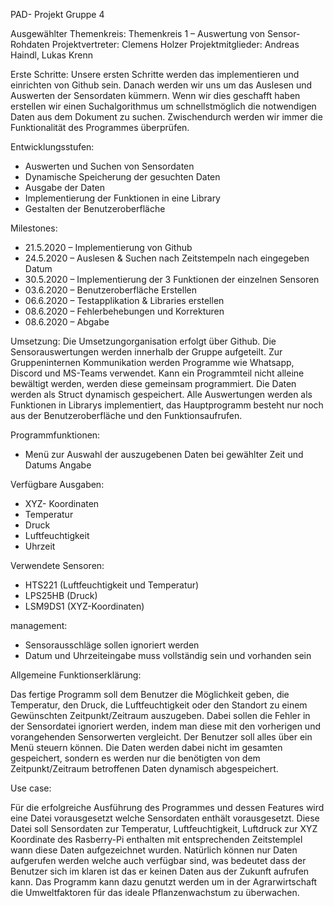 PAD- Projekt
Gruppe 4

Ausgewählter Themenkreis: Themenkreis 1 – Auswertung von Sensor-Rohdaten
Projektvertreter: Clemens Holzer
Projektmitglieder: Andreas Haindl, Lukas Krenn


Erste Schritte:
Unsere ersten Schritte werden das implementieren und einrichten von Github sein. Danach werden wir uns um das Auslesen und Auswerten der Sensordaten kümmern. Wenn wir dies geschafft haben erstellen wir einen Suchalgorithmus um schnellstmöglich die notwendigen Daten aus dem Dokument zu suchen. Zwischendurch werden wir immer die Funktionalität des Programmes überprüfen.

Entwicklungsstufen:
-	Auswerten und Suchen von Sensordaten
-	Dynamische Speicherung der gesuchten Daten 
-	Ausgabe der Daten 
-	Implementierung der Funktionen in eine Library
-	Gestalten der Benutzeroberfläche

Milestones:
-	21.5.2020 – Implementierung von Github
-	24.5.2020 – Auslesen & Suchen nach Zeitstempeln nach eingegeben Datum
-	30.5.2020 – Implementierung der 3 Funktionen der einzelnen Sensoren
-	03.6.2020 – Benutzeroberfläche Erstellen 
-	06.6.2020 – Testapplikation & Libraries erstellen 
-	08.6.2020 – Fehlerbehebungen und Korrekturen
-	08.6.2020 – Abgabe

Umsetzung:
Die Umsetzungorganisation erfolgt über Github.
Die Sensorauswertungen werden innerhalb der Gruppe aufgeteilt.
Zur Gruppeninternen Kommunikation werden Programme wie Whatsapp, Discord und MS-Teams verwendet. 
Kann ein Programmteil nicht alleine bewältigt werden, werden diese gemeinsam programmiert.
Die Daten werden als Struct dynamisch gespeichert.
Alle Auswertungen werden als Funktionen in Librarys implementiert, das Hauptprogramm besteht nur noch aus der Benutzeroberfläche und den Funktionsaufrufen.


Programmfunktionen:

-	Menü zur Auswahl der auszugebenen Daten bei gewählter Zeit und Datums Angabe

Verfügbare Ausgaben:

-	XYZ- Koordinaten 
-	Temperatur 
-	Druck
-	Luftfeuchtigkeit
-	Uhrzeit

Verwendete Sensoren: 

-	HTS221 (Luftfeuchtigkeit und Temperatur)
-	LPS25HB (Druck)
-	LSM9DS1 (XYZ-Koordinaten)

management:
-	Sensorausschläge sollen ignoriert werden
-	Datum und Uhrzeiteingabe muss vollständig sein und vorhanden sein


Allgemeine Funktionserklärung:

Das fertige Programm soll dem Benutzer die Möglichkeit geben, die Temperatur, den Druck, die Luftfeuchtigkeit oder den Standort zu einem Gewünschten Zeitpunkt/Zeitraum auszugeben. Dabei sollen die Fehler in der Sensordatei ignoriert werden, indem man diese mit den vorherigen und vorangehenden Sensorwerten vergleicht. Der Benutzer soll alles über ein Menü steuern können. 
Die Daten werden dabei nicht im gesamten gespeichert, sondern es werden nur die benötigten von dem Zeitpunkt/Zeitraum betroffenen Daten dynamisch abgespeichert. 


Use case:

Für die erfolgreiche Ausführung des Programmes und dessen Features wird eine Datei vorausgesetzt welche Sensordaten enthält vorausgesetzt. Diese Datei soll Sensordaten zur Temperatur, Luftfeuchtigkeit, Luftdruck zur XYZ Koordinate des Rasberry-Pi enthalten mit entsprechenden Zeitstemplel wann diese Daten aufgezeichnet wurden. Natürlich können nur Daten aufgerufen werden welche auch verfügbar sind, was bedeutet dass der Benutzer sich im klaren ist das er keinen Daten aus der Zukunft aufrufen kann. Das Programm kann dazu genutzt werden um in der Agrarwirtschaft die Umweltfaktoren für das ideale Pflanzenwachstum zu überwachen.

